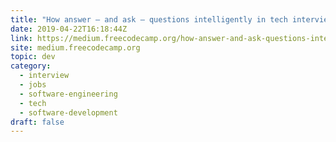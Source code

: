 ```yaml
---
title: "How answer — and ask — questions intelligently in tech interviews"
date: 2019-04-22T16:18:44Z
link: https://medium.freecodecamp.org/how-answer-and-ask-questions-intelligently-in-tech-interviews-a3ea69b9aa95?source=rss----336d898217ee---4
site: medium.freecodecamp.org
topic: dev
category:
  - interview
  - jobs
  - software-engineering
  - tech
  - software-development
draft: false
---
```

